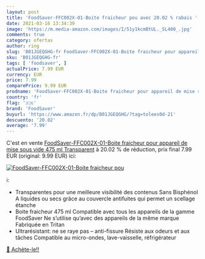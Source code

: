 ```yaml
---
layout: post
title: 'FoodSaver-FFC002X-01-Boite fraicheur pou avec 20.02 % rabais '
date: 2021-03-16 13:34:39
image: 'https://m.media-amazon.com/images/I/51y1kcmBtUL._SL400_.jpg'
comments: true
category: ofertas
author: ring
slug: 'B01JGEQGHG-fr FoodSaver-FFC002X-01-Boite fraicheur pour appareil de mise...'
sku: 'B01JGEQGHG-fr'
tags: [ 'foodsaver', ]
actualPrice: 7.99 EUR
currency: EUR
price: 7.99
comparePrice: 9.99 EUR
prodname: 'FoodSaver-FFC002X-01-Boite fraicheur pour appareil de mise sous vide 475 ml Transparent'
country: 'fr'
flag: '🇫🇷'
brand: 'FoodSaver'
buyurl: 'https://www.amazon.fr/dp/B01JGEQGHG/?tag=tolees0d-21'
descuento: '20.02'
average: '7.99'
---
```


C'est en vente [FoodSaver-FFC002X-01-Boite fraicheur pour appareil de mise sous vide 475 ml Transparent](https://www.amazon.fr/dp/B01JGEQGHG/?tag=tolees0d-21)  à  20.02 % de réduction, prix final  7.99 EUR (original: 9.99 EUR) ici:

[![FoodSaver-FFC002X-01-Boite fraicheur pou](https://m.media-amazon.com/images/I/51y1kcmBtUL._SL400_.jpg)](https://www.amazon.fr/dp/B01JGEQGHG/?tag=tolees0d-21)

ℹ️:

- Transparentes pour une meilleure visibilité des contenus Sans Bisphénol A liquides ou secs grâce au couvercle antifuites qui permet un scellage étanche
- Boite fraicheur 475 ml Compatible avec tous les appareils de la gamme FoodSaver Ne s’utilise qu’avec des appareils de la même marque Fabriquée en Tritan
- Ultrarésistant: ne se raye pas – anti-fissure Résiste aux odeurs et aux tâches Compatible au micro-ondes, lave-vaisselle, réfrigérateur

[🛒 Achète-le!!](https://www.amazon.fr/dp/B01JGEQGHG/?tag=tolees0d-21)
